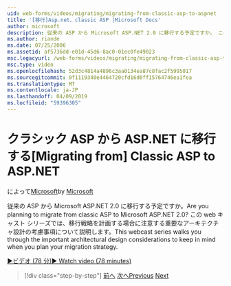 ```yaml
---
uid: web-forms/videos/migrating/migrating-from-classic-asp-to-aspnet
title: '[移行]Asp.net、classic ASP |Microsoft Docs'
author: microsoft
description: 従来の ASP から Microsoft ASP.NET 2.0 に移行する予定ですか。 この web キャスト シリーズでは、重要なアーキテクチャ設計の考慮事項について説明しています.
ms.author: riande
ms.date: 07/25/2006
ms.assetid: af5736dd-e01d-45d6-8ac0-01ec0fe49023
msc.legacyurl: /web-forms/videos/migrating/migrating-from-classic-asp-to-aspnet
msc.type: video
ms.openlocfilehash: 52d3c4814a4896c3aa0134ea87c8fac2f5995017
ms.sourcegitcommit: 0f1119340e4464720cfd16d0ff15764746ea1fea
ms.translationtype: MT
ms.contentlocale: ja-JP
ms.lasthandoff: 04/09/2019
ms.locfileid: "59396305"
---
```

# <a name="migrating-from-classic-asp-to-aspnet"></a><span data-ttu-id="b9a04-104">クラシック ASP から ASP.NET に移行する</span><span class="sxs-lookup"><span data-stu-id="b9a04-104">[Migrating from] Classic ASP to ASP.NET</span></span>

<span data-ttu-id="b9a04-105">によって[Microsoft](https://github.com/microsoft)</span><span class="sxs-lookup"><span data-stu-id="b9a04-105">by [Microsoft](https://github.com/microsoft)</span></span>

<span data-ttu-id="b9a04-106">従来の ASP から Microsoft ASP.NET 2.0 に移行する予定ですか。</span><span class="sxs-lookup"><span data-stu-id="b9a04-106">Are you planning to migrate from classic ASP to Microsoft ASP.NET 2.0?</span></span> <span data-ttu-id="b9a04-107">この web キャスト シリーズでは、移行戦略を計画する場合に注意する重要なアーキテクチャ設計の考慮事項について説明します。</span><span class="sxs-lookup"><span data-stu-id="b9a04-107">This webcast series walks you through the important architectural design considerations to keep in mind when you plan your migration strategy.</span></span>

[<span data-ttu-id="b9a04-108">&#9654;ビデオ (78 分)</span><span class="sxs-lookup"><span data-stu-id="b9a04-108">&#9654; Watch video (78 minutes)</span></span>](https://channel9.msdn.com/Blogs/ASP-NET-Site-Videos/migrating-from-classic-asp-to-aspnet)

> [!div class="step-by-step"]
> <span data-ttu-id="b9a04-109">[前へ](intro-to-aspnet-20-user-interface-elements.md)
> [次へ](intro-to-aspnet-for-jsp-developers-welcome-to-aspnet-20.md)</span><span class="sxs-lookup"><span data-stu-id="b9a04-109">[Previous](intro-to-aspnet-20-user-interface-elements.md)
[Next](intro-to-aspnet-for-jsp-developers-welcome-to-aspnet-20.md)</span></span>
